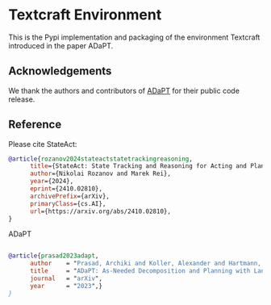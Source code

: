 # Textcraft Environment

This is the Pypi implementation and packaging of the environment Textcraft introduced in the paper ADaPT.


## Acknowledgements
We thank the authors and contributors of [ADaPT](https://allenai.github.io/adaptllm/) for their public code release. 

## Reference
Please cite StateAct:
```bibtex
@article{rozanov2024stateactstatetrackingreasoning,
      title={StateAct: State Tracking and Reasoning for Acting and Planning with Large Language Models}, 
      author={Nikolai Rozanov and Marek Rei},
      year={2024},
      eprint={2410.02810},
      archivePrefix={arXiv},
      primaryClass={cs.AI},
      url={https://arxiv.org/abs/2410.02810}, 
}
```

ADaPT
```bibtex

@article{prasad2023adapt,
      author    = "Prasad, Archiki and Koller, Alexander and Hartmann, Mareike and Clark, Peter and Sabharwal, Ashish and Bansal, Mohit and Khot, Tushar",
      title     = "ADaPT: As-Needed Decomposition and Planning with Language Models",
      journal   = "arXiv",
      year      = "2023",}
}
```
